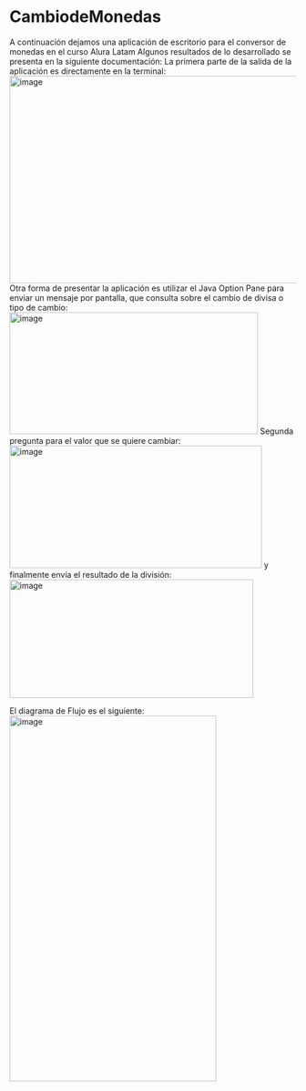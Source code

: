 # CambiodeMonedas
A continuación dejamos una aplicación de escritorio para el conversor de monedas en el curso Alura Latam
Algunos resultados de lo desarrollado se presenta en la siguiente documentación:
La primera parte de la salida de la aplicación es directamente en la terminal:
<img width="610" height="364" alt="image" src="https://github.com/user-attachments/assets/a2aa7581-4951-4670-a4a4-b598461cbbab" />
Otra forma de presentar la aplicación es utilizar el Java Option Pane para enviar un mensaje por pantalla, que consulta sobre
el cambio de divisa o tipo de cambio:
<img width="436" height="214" alt="image" src="https://github.com/user-attachments/assets/81d77d23-c0b5-409d-8315-b3d857a902d5" />
Segunda pregunta para el valor que se quiere cambiar:
<img width="443" height="215" alt="image" src="https://github.com/user-attachments/assets/cf1b734f-ac21-4743-9930-c04401c81a37" />
y finalmente envía el resultado de la división:
<img width="428" height="208" alt="image" src="https://github.com/user-attachments/assets/11fd3357-15f4-4ea7-95f3-1e63b0248326" />

El diagrama de Flujo es el siguiente:
<img width="363" height="642" alt="image" src="https://github.com/user-attachments/assets/1108a169-5503-4732-907d-e69a502e5cd5" />

